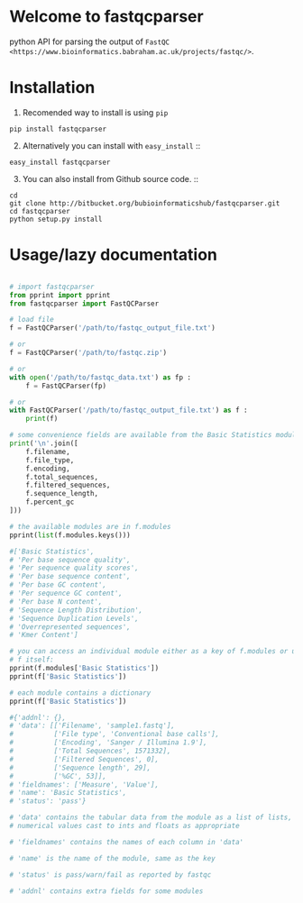 # Welcome to fastqcparser

python API for parsing the output of `FastQC <https://www.bioinformatics.babraham.ac.uk/projects/fastqc/>`.

# Installation

1. Recomended way to install is using ``pip``

```
pip install fastqcparser
```

2. Alternatively you can install with ``easy_install``
::

```
easy_install fastqcparser
```

3. You can also install from Github source code.
::

```
cd
git clone http://bitbucket.org/bubioinformaticshub/fastqcparser.git
cd fastqcparser
python setup.py install
```

# Usage/lazy documentation

```python

# import fastqcparser
from pprint import pprint
from fastqcparser import FastQCParser

# load file
f = FastQCParser('/path/to/fastqc_output_file.txt')

# or
f = FastQCParser('/path/to/fastqc.zip')

# or
with open('/path/to/fastqc_data.txt') as fp :
    f = FastQCParser(fp)

# or
with FastQCParser('/path/to/fastqc_output_file.txt') as f :
    print(f)

# some convenience fields are available from the Basic Statistics module
print('\n'.join([
    f.filename,
    f.file_type,
    f.encoding,
    f.total_sequences,
    f.filtered_sequences,
    f.sequence_length,
    f.percent_gc
]))

# the available modules are in f.modules
pprint(list(f.modules.keys()))

#['Basic Statistics',
# 'Per base sequence quality',
# 'Per sequence quality scores',
# 'Per base sequence content',
# 'Per base GC content',
# 'Per sequence GC content',
# 'Per base N content',
# 'Sequence Length Distribution',
# 'Sequence Duplication Levels',
# 'Overrepresented sequences',
# 'Kmer Content']

# you can access an individual module either as a key of f.modules or using
# f itself:
pprint(f.modules['Basic Statistics'])
pprint(f['Basic Statistics'])

# each module contains a dictionary
pprint(f['Basic Statistics'])

#{'addnl': {},
# 'data': [['Filename', 'sample1.fastq'],
#          ['File type', 'Conventional base calls'],
#          ['Encoding', 'Sanger / Illumina 1.9'],
#          ['Total Sequences', 1571332],
#          ['Filtered Sequences', 0],
#          ['Sequence length', 29],
#          ['%GC', 53]],
# 'fieldnames': ['Measure', 'Value'],
# 'name': 'Basic Statistics',
# 'status': 'pass'}

# 'data' contains the tabular data from the module as a list of lists, with
# numerical values cast to ints and floats as appropriate

# 'fieldnames' contains the names of each column in 'data'

# 'name' is the name of the module, same as the key

# 'status' is pass/warn/fail as reported by fastqc

# 'addnl' contains extra fields for some modules
```
